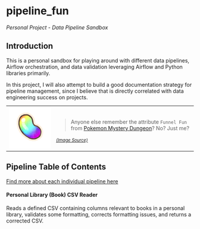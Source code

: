# pipeline_fun
_Personal Project - Data Pipeline Sandbox_

## Introduction
This is a personal sandbox for playing around with different data pipelines, Airflow orchestration, and data validation leveraging Airflow and Python libraries primarily.

In this project, I will also attempt to build a good documentation strategy for pipeline management, since I believe that is directly correlated with data engineering success on projects.

<table>
  <tr>
    <td>
      <img src="Pipeline_Documentation/images/rainbow_gummi_illustration.png" alt="Pokemon Mystery Dungeon Rainbow Gummi" width="250">
    </td>
    <td>
      <blockquote>Anyone else remember the attribute <code>Funnel Fun</code> from <a href="https://mysterydungeon.pokemon.com/en-us/">Pokemon Mystery Dungeon</a>? No? Just me?</blockquote>
      <small><em><a href="https://bulbapedia.bulbagarden.net/wiki/Gummi#/media/File:Rainbow_Gummi_artwork_RTDX.png">(Image Source)</a></em></small>
    </td>
  </tr>
</table>

## Pipeline Table of Contents
[Find more about each individual pipeline here](Pipeline_Documentation)

#### Personal Library (Book) CSV Reader
Reads a defined CSV containing columns relevant to books in a personal library, validates some formatting, corrects formatting issues, and returns a corrected CSV.
